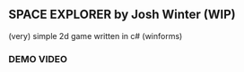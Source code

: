 ## SPACE EXPLORER by Josh Winter (WIP)
(very) simple 2d game written in c# (winforms)
### DEMO VIDEO


